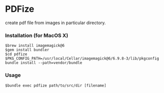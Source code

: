 # PDFize

create pdf file from images in particular directory.

### Installation (for MacOS X)
```
$brew install imagemagick@6
$gem install bundler
$cd pdfize
$PKG_CONFIG_PATH=/usr/local/Cellar/imagemagick@6/6.9.8-3/lib/pkgconfig bundle install --path=vendor/bundle
```

### Usage
```
$bundle exec pdfize path/to/src/dir [filename]
```